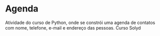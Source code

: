 # Agenda
Atividade do curso de Python, onde se constrói uma agenda de contatos com nome, telefone, e-mail e endereço das pessoas. Curso Solyd
